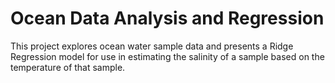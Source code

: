 # Ocean Data Analysis and Regression
This project explores ocean water sample data and presents a Ridge Regression model for use in estimating the salinity of a sample based on the temperature of that sample.
